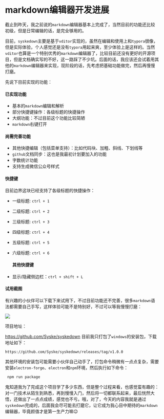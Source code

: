 # markdown编辑器开发进展

截止到昨天，我之前说的`markdown`编辑器基本上完成了，当然目前的功能还比较初级，但是日常编辑的话，是完全够用的。

目前，`syskedown`主要是基于`vditor`实现的，虽然在编辑和使用上和`typora`很像，但是实际体验，个人感觉还是没有`typora`用起来爽，至少体验上是这样的。当然`vditor`也算是一个特别优秀的`markdown`编辑器了，比较目前还没有更好的开源项目，但是文档确实写的不好，这一路踩了不少坑。后面的话，我应该还会试着用其他的`markdown`编辑器来实现，现阶段的话，先考虑把基础功能做完，然后再慢慢打磨。

先说下目前实现的功能：

#### 已实现功能

- 基本的`markdown`编辑和解析
- 部分快捷键操作：各级标题的快捷操作
- 大纲功能：不过目前这个功能比较简陋
- `markdown`右键打开


#### 尚需完善功能

- 其他快捷编辑（包括菜单支持）：比如代码块、加粗、斜线、下划线等
- `github`文档同步：这也是我最初计划要加入的功能
- 字数统计功能
- 支持生成微信公众号样式


#### 快捷键

目前边界这块已经支持了各级标题的快捷操作：

- 一级标题: `ctrl + 1`
- 二级标题: `ctrl + 2`
- 三级标题: `ctrl + 3`
- 四级标题: `ctrl + 4`
- 五级标题: `ctrl + 5`
- 六级标题: `ctrl + 6`

  #### 其他快捷键
- 显示/隐藏侧边栏：`ctrl + shift + L`


#### 试用截图

有兴趣的小伙伴可以下载下来试用下，不过目前功能还不完善，很多`markdown`语法都需要自己手写，这样体验可能不是特别好，不过可以等我慢慢打磨：

![](https://gitee.com/sysker/picBed/raw/master/images/20220112221041.png)

项目地址：

https://github.com/Syske/syskedown
目前我只打包了`windows`的安装包，下载地址如下：

```
https://github.com/Syske/syskedown/releases/tag/v1.0.0
```
其他环境的安装包可能需要小伙伴自己动手了，打包命令稍微有一点点复杂，需要安装`electron-forge`、`electron`和`npm`环境，然后执行如下命令：

```bash
 npm run package
```
鬼知道我为了完成这个项目学了多少东西，但是整个过程来看，也感觉蛮有趣的：对一门技术从陌生到熟悉，再到慢慢入门，然后将一切都联系起来，最后恍然大悟，还做出了一点点成绩，感觉也不亏。哦，对了，今天的内容我就是通过`syskedown`完成的，后面我会尽可能去打磨它，让它成为我心目中期待的`markdown`编辑器，毕竟颜值才是第一生产力嘛😉
